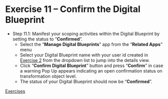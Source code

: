 # Exercise 11 – Confirm the Digital Blueprint

-	Step 11.1: Manifest your scoping activities within the Digital Blueprint by setting the status to “**Confirmed**”.
    -	Select the “**Manage Digital Blueprints**” app from the “**Related Apps**” menu
    -	Select your Digital Blueprint name with your user id created in [Exercise 2](./Exercise-2.md) from the dropdown list to jump into the details view.
    -	Click “**Confirm Digital Blueprint**” button and press “**Confirm**” in case a warning Pop Up appears indicating an open confirmation status on transformation object level.
    -	The status of your Digital Blueprint should now be “**Confirmed**”.


[Exercises](../README.md#exercises)
